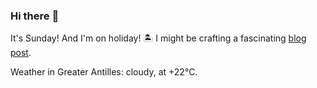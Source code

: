 ### Hi there :wave:

It's Sunday! And I'm on holiday! :desert_island: I might be crafting a fascinating [blog post](https://benjaminwuethrich.dev).

Weather in Greater Antilles: cloudy, at +22°C.
